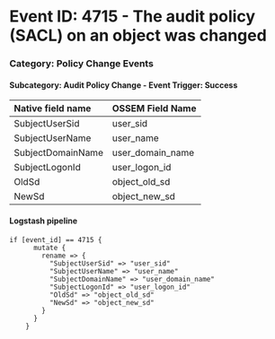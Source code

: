 # Event ID: 4715 - The audit policy (SACL) on an object was changed
### Category: Policy Change Events
#### Subcategory: Audit Policy Change - Event Trigger: Success

|Native field name            |OSSEM Field Name                   |
|:----------------------------|:----------------------------------|
| SubjectUserSid              | user_sid                          |
| SubjectUserName             | user_name                         |
| SubjectDomainName           | user_domain_name                  |
| SubjectLogonId              | user_logon_id                     |
| OldSd                       | object_old_sd                     |
| NewSd                       | object_new_sd                     |

#### Logstash pipeline

```
if [event_id] == 4715 {
      mutate {
        rename => {
          "SubjectUserSid" => "user_sid"
          "SubjectUserName" => "user_name"
          "SubjectDomainName" => "user_domain_name"
          "SubjectLogonId" => "user_logon_id"
          "OldSd" => "object_old_sd"
          "NewSd" => "object_new_sd"
        }
      }
    }
```